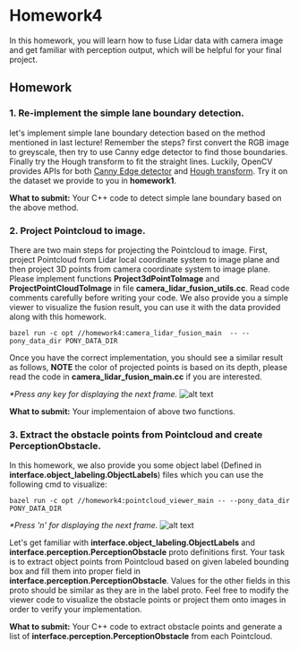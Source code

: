 # Homework4

In this homework, you will learn how to fuse Lidar data with camera image and get familiar with perception output, which will be helpful for your final project.

## Homework

### 1. Re-implement the simple lane boundary detection.
let's implement simple lane boundary detection based on the method mentioned in last lecture! Remember the steps? first convert the RGB image to greyscale, then try to use Canny edge detector to find those boundaries. Finally try the Hough transform to fit the straight lines. Luckily, OpenCV provides APIs for both [Canny Edge detector](https://docs.opencv.org/2.4/doc/tutorials/imgproc/imgtrans/canny_detector/canny_detector.html) and [Hough transform](https://docs.opencv.org/2.4/doc/tutorials/imgproc/imgtrans/hough_lines/hough_lines.html). Try it on the dataset we provide to you in **homework1**.

**What to submit:** Your C++ code to detect simple lane boundary based on the above method.

### 2. Project Pointcloud to image.
There are two main steps for projecting the Pointcloud to image. First, project Pointcloud from Lidar local coordinate system to image plane and then project 3D points from camera coordinate system to image plane. 
Please implement functions **Project3dPointToImage** and **ProjectPointCloudToImage** in file **camera_lidar_fusion_utils.cc**. 
Read code comments carefully before writing your code. We also provide you a simple viewer to visualize the fusion result, you can use it with the data provided along with this homework.

`bazel run -c opt //homework4:camera_lidar_fusion_main  -- --pony_data_dir PONY_DATA_DIR`

Once you have the correct implementation, you should see a similar result as follows, **NOTE** the color of projected points is based on its depth, please read the code in **camera_lidar_fusion_main.cc** if you are interested.

_*Press any key for displaying the next frame._
![alt text](https://github.com/ponyai/PublicCourse/blob/master/homework4/fusion.png)

**What to submit:** Your implementaion of above two functions.

### 3. Extract the obstacle points from Pointcloud and create PerceptionObstacle.
In this homework, we also provide you some object label (Defined in **interface.object_labeling.ObjectLabels**) files which you can use the following cmd to visualize:

`bazel run -c opt //homework4:pointcloud_viewer_main -- --pony_data_dir PONY_DATA_DIR`

_*Press 'n' for displaying the next frame._
![alt text](https://github.com/ponyai/PublicCourse/blob/master/homework4/pointcloud_viewer.png)

Let's get familiar with **interface.object_labeling.ObjectLabels** and **interface.perception.PerceptionObstacle** proto definitions first. Your task is to extract object points from Pointcloud based on given labeled bounding box and fill them into proper field in **interface.perception.PerceptionObstacle**. Values for the other fields in this proto should be similar as they are in the label proto. Feel free to modify the viewer code to visualize the obstacle points or project them onto images in order to verify your implementation.

**What to submit:** Your C++ code to extract obstacle points and generate a list of **interface.perception.PerceptionObstacle** from each Pointcloud.


